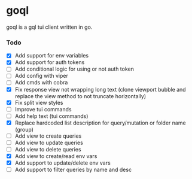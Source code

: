 # goql

goql is a gql tui client written in go.


### Todo
- [x] Add support for env variables
- [x] Add support for auth tokens
- [ ] Add conditional logic for using or not auth token
- [ ] Add config with viper
- [ ] Add cmds with cobra
- [x] Fix response view not wrapping long text (clone viewport bubble and replace the view method to not truncate horizontally)
- [x] Fix split view styles
- [ ] Improve tui commands
- [ ] Add help text (tui commands)
- [x] Replace hardcoded list description for query/mutation or folder name (group)
- [ ] Add view to create queries
- [ ] Add view to update queries
- [ ] Add view to delete queries
- [x] Add view to create/read env vars
- [x] Add support to update/delete env vars
- [ ] Add support to filter queries by name and desc
